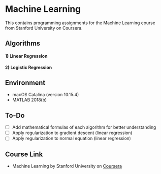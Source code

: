 # Machine Learning
This contains programming assignments for the Machine Learning course from Stanford University on Coursera.

## Algorithms
#### 1) Linear Regression
#### 2) Logistic Regression

## Environment
- macOS Catalina (version 10.15.4)
- MATLAB 2018(b)

## To-Do
- [ ] Add mathematical formulas of each algorithm for better understanding
- [ ] Apply regularization to gradient descent (linear regression)  
- [ ] Apply regularization to normal equation  (linear regression)  

## Course Link
- Machine Learning by Stanford University on [Coursera](https://www.coursera.org/learn/machine-learning)
